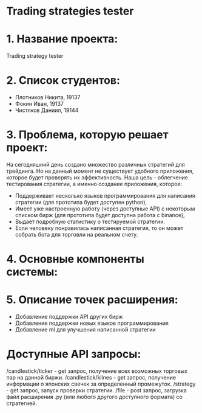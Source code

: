 # Trading strategies tester
# 1. Название проекта:

Trading strategy tester

# 2. Список студентов:

- Плотников Никита, 19137
- Фокин Иван, 19137
- Чистяков Даниил, 19144

# 3. Проблема, которую решает проект:

  На сегодняшний день создано множество различных стратегий для трейдинга. Но на данный момент не существует удобного приложения, которое будет
проверять их эффективность. Наша цель - облегчение тестирования стратегии, а именно создание приложения, которое:

- Поддерживает несколько языков программирования для написания стратегии (для прототипа будет доступен python),
- Имеет уже настроенную работу (через доступные API) с некоторым списком бирж (для прототипа будет доступна работа с binance),
- Выдает подробную статистику о тестируемой стратегии.
- Если человеку понравилась написанная стратегия, то он может собрать бота для торговли на реальном счету.

# 4. Основные компоненты системы: 


# 5. Описание точек расширения:
- Добавление поддержки API других бирж
- Добавление поддержки новых языков программирования
- Добавление ml для улучшения написанной стратегии

# Доступные API запросы:
/candlestick/ticker - get запрос, получение всех возможных торговых пар на данной биржи.
/candlestick/klines - get запрос, получение информации о японских свечек за определенный промежуток.
/strategy - get запрос, запуск проверки стратегии.
/file - post запрос, загрузка файл расширения .py (или любого другого доступного формата) со стратегией.
